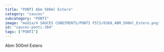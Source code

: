 ```yaml
---
title: "PONTI Abm 500ml Estero"
category: "sauces"
subcategory: "PONTI"
image: "media/4 SAUCES CONDIMENTS/PONTI PICS/0368_ABM_500ml_Estero.png"
id: "sauces-ponti-384"
tags: ["PONTI"]
---
```


Abm 500ml Estero
